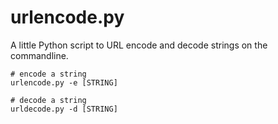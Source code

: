 # urlencode.py

A little Python script to URL encode and decode strings on the commandline.

```shell
# encode a string
urlencode.py -e [STRING]

# decode a string
urldecode.py -d [STRING]
```
